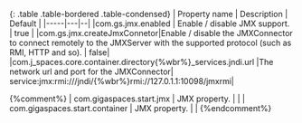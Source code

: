 
{: .table .table-bordered .table-condensed}
| Property name | Description | Default   |
|-----|---|--|
|com.gs.jmx.enabled | Enable / disable JMX support. | true |
|com.gs.jmx.createJmxConnetor|Enable / disable the JMXConnector to connect remotely to the JMXServer with the supported protocol  (such as RMI, HTTP and so). |  false|
|com.j_spaces.core.container.directory{%wbr%}_services.jndi.url |The network url and port for the JMXConnector| service:jmx:rmi:///jndi/{%wbr%}rmi://127.0.1.1:10098/jmxrmi|





{%comment%}
| com.gigaspaces.start.jmx | JMX property. | |
| com.gigaspaces.start.container | JMX property. | |
{%endcomment%}
